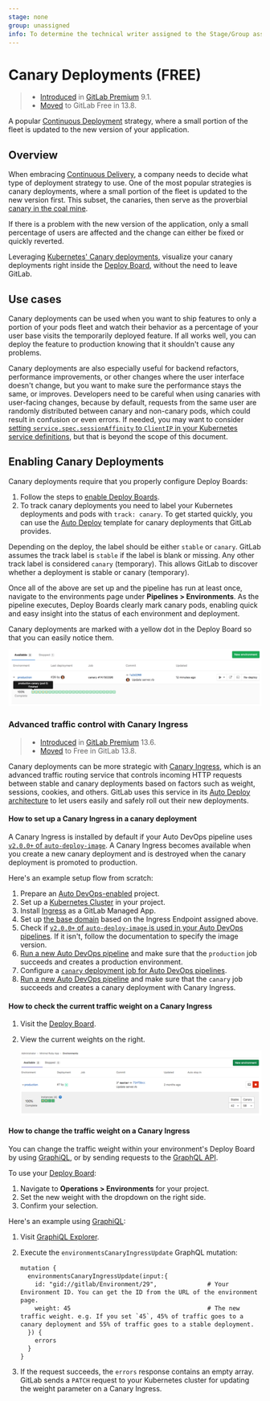 ```yaml
---
stage: none
group: unassigned
info: To determine the technical writer assigned to the Stage/Group associated with this page, see https://about.gitlab.com/handbook/engineering/ux/technical-writing/#assignments
---
```


# Canary Deployments **(FREE)**

> - [Introduced](https://gitlab.com/gitlab-org/gitlab/-/issues/1659) in [GitLab Premium](https://about.gitlab.com/pricing/) 9.1.
> - [Moved](https://gitlab.com/gitlab-org/gitlab/-/issues/212320) to GitLab Free in 13.8.

A popular [Continuous Deployment](https://en.wikipedia.org/wiki/Continuous_deployment)
strategy, where a small portion of the fleet is updated to the new version of
your application.

## Overview

When embracing [Continuous Delivery](https://about.gitlab.com/blog/2016/08/05/continuous-integration-delivery-and-deployment-with-gitlab/), a company needs to decide what
type of deployment strategy to use. One of the most popular strategies is canary
deployments, where a small portion of the fleet is updated to the new version
first. This subset, the canaries, then serve as the proverbial
[canary in the coal mine](https://en.wiktionary.org/wiki/canary_in_a_coal_mine).

If there is a problem with the new version of the application, only a small
percentage of users are affected and the change can either be fixed or quickly
reverted.

Leveraging [Kubernetes' Canary deployments](https://kubernetes.io/docs/concepts/cluster-administration/manage-deployment/#canary-deployments), visualize your canary
deployments right inside the [Deploy Board](deploy_boards.md), without the need to leave GitLab.

## Use cases

Canary deployments can be used when you want to ship features to only a portion of
your pods fleet and watch their behavior as a percentage of your user base
visits the temporarily deployed feature. If all works well, you can deploy the
feature to production knowing that it shouldn't cause any problems.

Canary deployments are also especially useful for backend refactors, performance
improvements, or other changes where the user interface doesn't change, but you
want to make sure the performance stays the same, or improves. Developers need
to be careful when using canaries with user-facing changes, because by default,
requests from the same user are randomly distributed between canary and
non-canary pods, which could result in confusion or even errors. If needed, you
may want to consider [setting `service.spec.sessionAffinity` to `ClientIP` in
your Kubernetes service definitions](https://kubernetes.io/docs/concepts/services-networking/service/#virtual-ips-and-service-proxies), but that is beyond the scope of
this document.

## Enabling Canary Deployments

Canary deployments require that you properly configure Deploy Boards:

1. Follow the steps to [enable Deploy Boards](deploy_boards.md#enabling-deploy-boards).
1. To track canary deployments you need to label your Kubernetes deployments and
   pods with `track: canary`. To get started quickly, you can use the [Auto Deploy](../../topics/autodevops/stages.md#auto-deploy)
   template for canary deployments that GitLab provides.

Depending on the deploy, the label should be either `stable` or `canary`.
GitLab assumes the track label is `stable` if the label is blank or missing.
Any other track label is considered `canary` (temporary).
This allows GitLab to discover whether a deployment is stable or canary (temporary).

Once all of the above are set up and the pipeline has run at least once,
navigate to the environments page under **Pipelines > Environments**.
As the pipeline executes, Deploy Boards clearly mark canary pods, enabling
quick and easy insight into the status of each environment and deployment.

Canary deployments are marked with a yellow dot in the Deploy Board so that you
can easily notice them.

![Canary deployments on Deploy Board](img/deploy_boards_canary_deployments.png)

### Advanced traffic control with Canary Ingress

> - [Introduced](https://gitlab.com/gitlab-org/gitlab/-/issues/215501) in [GitLab Premium](https://about.gitlab.com/pricing/) 13.6.
> - [Moved](https://gitlab.com/gitlab-org/gitlab/-/issues/212320) to Free in GitLab 13.8.

Canary deployments can be more strategic with [Canary Ingress](https://kubernetes.github.io/ingress-nginx/user-guide/nginx-configuration/annotations/#canary),
which is an advanced traffic routing service that controls incoming HTTP
requests between stable and canary deployments based on factors such as weight, sessions, cookies,
and others. GitLab uses this service in its [Auto Deploy architecture](../../topics/autodevops/upgrading_auto_deploy_dependencies.md#v2-chart-resource-architecture)
to let users easily and safely roll out their new deployments.

#### How to set up a Canary Ingress in a canary deployment

A Canary Ingress is installed by default if your Auto DevOps pipeline uses
[`v2.0.0+` of `auto-deploy-image`](../../topics/autodevops/upgrading_auto_deploy_dependencies.md#verify-dependency-versions).
A Canary Ingress becomes available when you create a new canary deployment and is destroyed when the
canary deployment is promoted to production.

Here's an example setup flow from scratch:

1. Prepare an [Auto DevOps-enabled](../../topics/autodevops/index.md) project.
1. Set up a [Kubernetes Cluster](../../user/project/clusters/index.md) in your project.
1. Install [Ingress](../../user/clusters/applications.md#ingress) as a GitLab Managed App.
1. Set up [the base domain](../../user/project/clusters/index.md#base-domain) based on the Ingress
   Endpoint assigned above.
1. Check if [`v2.0.0+` of `auto-deploy-image` is used in your Auto DevOps pipelines](../../topics/autodevops/upgrading_auto_deploy_dependencies.md#verify-dependency-versions).
   If it isn't, follow the documentation to specify the image version.
1. [Run a new Auto DevOps pipeline](../../ci/pipelines/index.md#run-a-pipeline-manually)
   and make sure that the `production` job succeeds and creates a production environment.
1. Configure a [`canary` deployment job for Auto DevOps pipelines](../../topics/autodevops/customize.md#deploy-policy-for-canary-environments).
1. [Run a new Auto DevOps pipeline](../../ci/pipelines/index.md#run-a-pipeline-manually)
   and make sure that the `canary` job succeeds and creates a canary deployment with Canary Ingress.

#### How to check the current traffic weight on a Canary Ingress

1. Visit the [Deploy Board](../../user/project/deploy_boards.md).
1. View the current weights on the right.

   ![Rollout Status Canary Ingress](img/canary_weight.png)

#### How to change the traffic weight on a Canary Ingress

You can change the traffic weight within your environment's Deploy Board by using [GraphiQL](../../api/graphql/getting_started.md#graphiql),
or by sending requests to the [GraphQL API](../../api/graphql/getting_started.md#command-line).

To use your [Deploy Board](../../user/project/deploy_boards.md):

1. Navigate to **Operations > Environments** for your project.
1. Set the new weight with the dropdown on the right side.
1. Confirm your selection.

Here's an example using [GraphiQL](../../api/graphql/getting_started.md#graphiql):

1. Visit [GraphiQL Explorer](https://gitlab.com/-/graphql-explorer).
1. Execute the `environmentsCanaryIngressUpdate` GraphQL mutation:

   ```shell
   mutation {
     environmentsCanaryIngressUpdate(input:{
       id: "gid://gitlab/Environment/29",              # Your Environment ID. You can get the ID from the URL of the environment page.
       weight: 45                                      # The new traffic weight. e.g. If you set `45`, 45% of traffic goes to a canary deployment and 55% of traffic goes to a stable deployment.
     }) {
       errors
     }
   }
   ```

1. If the request succeeds, the `errors` response contains an empty array. GitLab sends a `PATCH`
   request to your Kubernetes cluster for updating the weight parameter on a Canary Ingress.
